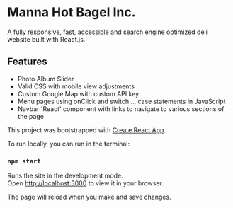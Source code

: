 

# Manna Hot Bagel Inc.

A fully responsive, fast, accessible and search engine optimized deli website built with React.js.

## Features
- Photo Album Slider
- Valid CSS with mobile view adjustments
- Custom Google Map with custom API key
- Menu pages using onClick and switch ... case statements in JavaScript
- Navbar 'React' component with links to navigate to various sections of the page

This project was bootstrapped with [Create React App](https://github.com/facebook/create-react-app).


To run locally, you can run in the terminal:
### `npm start`

Runs the site in the development mode.\
Open [http://localhost:3000](http://localhost:3000) to view it in your browser.

The page will reload when you make and save changes.

